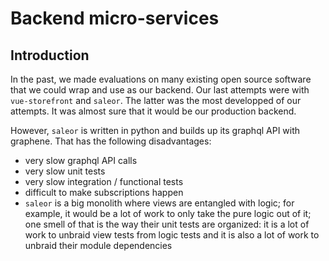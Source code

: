 # Backend micro-services

## Introduction

In the past, we made evaluations on many existing open source software that we could wrap and use as our backend. Our last attempts were with `vue-storefront` and `saleor`. The latter was the most developped of our attempts. It was almost sure that it would be our production backend. 

However, `saleor` is written in python and builds up its graphql API with graphene. That has the following disadvantages:

* very slow graphql API calls
* very slow unit tests
* very slow integration / functional tests
* difficult to make subscriptions happen
* `saleor` is a big monolith where views are entangled with logic; for example, it would be a lot of work to only take the pure logic out of it; one smell of that is the way their unit tests are organized: it is a lot of work to unbraid view tests from logic tests and it is also a lot of work to unbraid their module dependencies